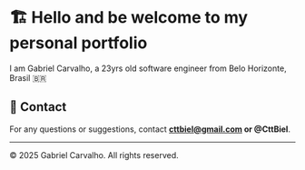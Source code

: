 # 🏗️ Hello and be welcome to my personal portfolio

I am Gabriel Carvalho, a 23yrs old software engineer from Belo Horizonte, Brasil 🇧🇷


<!--## 🚀 Features
- 🛒 Product listing & search
- ❤️ Favorites system
- 🛍️ Shopping cart management
- 🔐 Secure checkout via Mercado Pago
- 📦 Order tracking (future update)

## 🛠️ Technologies Used
- **Backend:** Django, Django REST Framework
- **Frontend:** React, JavaScript, HTML, CSS
- **Database:** PostgreSQL (or SQLite for development)



## 🤝 Contributing
Feel free to contribute! Fork the project, create a branch, and submit a pull request. 
-->
## 📧 Contact
For any questions or suggestions, contact **cttbiel@gmail.com or @CttBiel**.

---
© 2025 Gabriel Carvalho. All rights reserved. 
